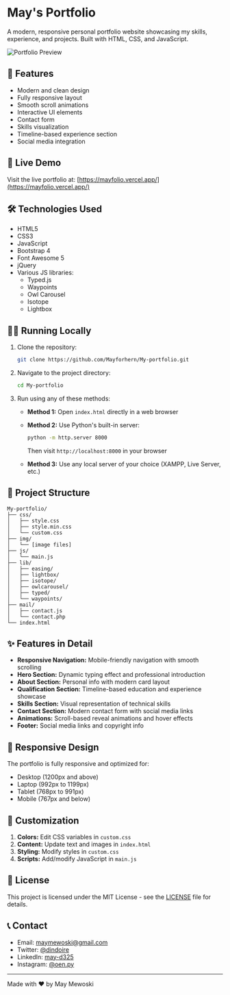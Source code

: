 # May's Portfolio

A modern, responsive personal portfolio website showcasing my skills, experience, and projects. Built with HTML, CSS, and JavaScript.

![Portfolio Preview](imagecopy.png)

## 🌟 Features

- Modern and clean design
- Fully responsive layout
- Smooth scroll animations
- Interactive UI elements
- Contact form
- Skills visualization
- Timeline-based experience section
- Social media integration

## 🚀 Live Demo

Visit the live portfolio at: [https://mayfolio.vercel.app/](https://mayfolio.vercel.app/)

## 🛠️ Technologies Used

- HTML5
- CSS3
- JavaScript
- Bootstrap 4
- Font Awesome 5
- jQuery
- Various JS libraries:
  - Typed.js
  - Waypoints
  - Owl Carousel
  - Isotope
  - Lightbox

## 🏃‍♂️ Running Locally

1. Clone the repository:
   ```bash
   git clone https://github.com/Mayforhern/My-portfolio.git
   ```

2. Navigate to the project directory:
   ```bash
   cd My-portfolio
   ```

3. Run using any of these methods:

   - **Method 1:** Open `index.html` directly in a web browser
   
   - **Method 2:** Use Python's built-in server:
     ```bash
     python -m http.server 8000
     ```
     Then visit `http://localhost:8000` in your browser

   - **Method 3:** Use any local server of your choice (XAMPP, Live Server, etc.)

## 📂 Project Structure

```
My-portfolio/
├── css/
│   ├── style.css
│   ├── style.min.css
│   └── custom.css
├── img/
│   └── [image files]
├── js/
│   └── main.js
├── lib/
│   ├── easing/
│   ├── lightbox/
│   ├── isotope/
│   ├── owlcarousel/
│   ├── typed/
│   └── waypoints/
├── mail/
│   ├── contact.js
│   └── contact.php
└── index.html
```

## ✨ Features in Detail

- **Responsive Navigation:** Mobile-friendly navigation with smooth scrolling
- **Hero Section:** Dynamic typing effect and professional introduction
- **About Section:** Personal info with modern card layout
- **Qualification Section:** Timeline-based education and experience showcase
- **Skills Section:** Visual representation of technical skills
- **Contact Section:** Modern contact form with social media links
- **Animations:** Scroll-based reveal animations and hover effects
- **Footer:** Social media links and copyright info

## 📱 Responsive Design

The portfolio is fully responsive and optimized for:
- Desktop (1200px and above)
- Laptop (992px to 1199px)
- Tablet (768px to 991px)
- Mobile (767px and below)

## 🔧 Customization

1. **Colors:** Edit CSS variables in `custom.css`
2. **Content:** Update text and images in `index.html`
3. **Styling:** Modify styles in `custom.css`
4. **Scripts:** Add/modify JavaScript in `main.js`

## 📄 License

This project is licensed under the MIT License - see the [LICENSE](LICENSE) file for details.

## 📞 Contact

- Email: maymewoski@gmail.com
- Twitter: [@dindoire](https://twitter.com/dindoire)
- LinkedIn: [may-d325](https://www.linkedin.com/in/may-d325)
- Instagram: [@oen.py](https://www.instagram.com/oen.py)

---
Made with ❤️ by May Mewoski
